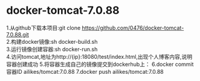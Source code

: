 # docker-tomcat-7.0.88
1.从github下载本项目:git clone https://github.com/0476/docker-tomcat-7.0.88.git \
2.构建docker镜像:sh docker-build.sh \
3.运行镜像创建容器:sh docker-run.sh \
4.访问tomcat,地址为http://{ip}:18080/test/index.html,出现个人博客内容,说明容器创建成功
5.将容器生成自己的镜像提交到dockerhub上：
6.docker commit 容器ID ailikes/tomcat:7.0.88
7.docker push ailikes/tomcat:7.0.88
